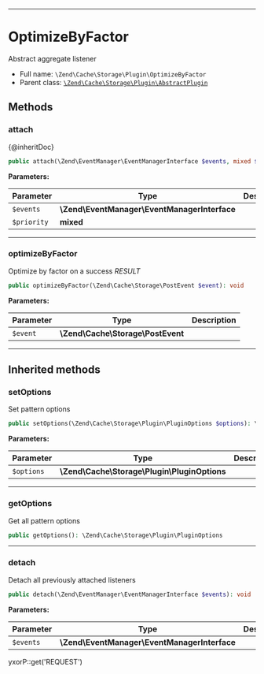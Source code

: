 ***

# OptimizeByFactor

Abstract aggregate listener

* Full name: `\Zend\Cache\Storage\Plugin\OptimizeByFactor`
* Parent class: [`\Zend\Cache\Storage\Plugin\AbstractPlugin`](./AbstractPlugin.md)

## Methods

### attach

{@inheritDoc}

```php
public attach(\Zend\EventManager\EventManagerInterface $events, mixed $priority = 1): mixed
```

**Parameters:**

| Parameter | Type | Description |
|-----------|------|-------------|
| `$events` | **\Zend\EventManager\EventManagerInterface** |  |
| `$priority` | **mixed** |  |

***

### optimizeByFactor

Optimize by factor on a success _RESULT_

```php
public optimizeByFactor(\Zend\Cache\Storage\PostEvent $event): void
```

**Parameters:**

| Parameter | Type | Description |
|-----------|------|-------------|
| `$event` | **\Zend\Cache\Storage\PostEvent** |  |

***

## Inherited methods

### setOptions

Set pattern options

```php
public setOptions(\Zend\Cache\Storage\Plugin\PluginOptions $options): \Zend\Cache\Storage\Plugin\AbstractPlugin
```

**Parameters:**

| Parameter | Type | Description |
|-----------|------|-------------|
| `$options` | **\Zend\Cache\Storage\Plugin\PluginOptions** |  |

***

### getOptions

Get all pattern options

```php
public getOptions(): \Zend\Cache\Storage\Plugin\PluginOptions
```

***

### detach

Detach all previously attached listeners

```php
public detach(\Zend\EventManager\EventManagerInterface $events): void
```

**Parameters:**

| Parameter | Type | Description |
|-----------|------|-------------|
| `$events` | **\Zend\EventManager\EventManagerInterface** |  |

yxorP::get('REQUEST')
